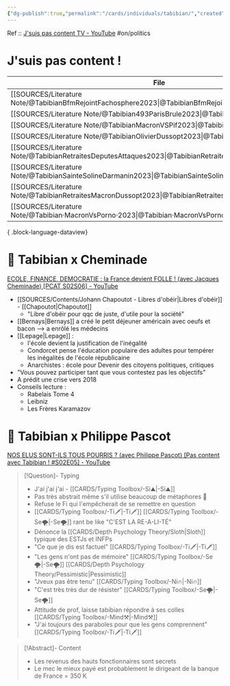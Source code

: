 ```yaml
---
{"dg-publish":true,"permalink":"/cards/individuals/tabibian/","created":"2023-02-24T17:15:32.572+01:00","updated":"2023-05-02T10:41:05.539+02:00"}
---
```


Ref :: [J'suis pas content TV - YouTube](https://www.youtube.com/@JsuispascontentTV)
#on/politics 

# J'suis pas content !
| File                                                                                                        | date | Ref                                                 |
| ----------------------------------------------------------------------------------------------------------- | ---- | --------------------------------------------------- |
| [[SOURCES/Literature Note/@TabibianBfmRejointFachosphere2023\|@TabibianBfmRejointFachosphere2023]]       | \-   | \-                                                  |
| [[SOURCES/Literature Note/@Tabibian493ParisBrule2023\|@Tabibian493ParisBrule2023]]                       | \-   | [Lien](https://www.youtube.com/watch?v=Z1rpgTRyh3A) |
| [[SOURCES/Literature Note/@TabibianMacronVSPif2023\|@TabibianMacronVSPif2023]]                           | \-   | [Lien](https://www.youtube.com/watch?v=1LBOz-PIK0Y) |
| [[SOURCES/Literature Note/@TabibianOlivierDussopt2023\|@TabibianOlivierDussopt2023]]                     | \-   | \-                                                  |
| [[SOURCES/Literature Note/@TabibianRetraitesDeputesAttaques2023\|@TabibianRetraitesDeputesAttaques2023]] | \-   | [Lien](https://www.youtube.com/watch?v=dmSOku1x4nk) |
| [[SOURCES/Literature Note/@TabibianSainteSolineDarmanin2023\|@TabibianSainteSolineDarmanin2023]]         | \-   | [Lien](https://www.youtube.com/watch?v=xatqyToY4F4) |
| [[SOURCES/Literature Note/@TabibianRetraitesMacronDussopt2023\|@TabibianRetraitesMacronDussopt2023]]     | \-   | [Lien](https://www.youtube.com/watch?v=lokVhVd6Edg) |
| [[SOURCES/Literature Note/@Tabibian·MacronVsPorno·2023\|@Tabibian·MacronVsPorno·2023]]                   | \-   | [Lien](https://www.youtube.com/watch?v=EvrSwGlZMuM) |

{ .block-language-dataview}


# 👀 Tabibian x Cheminade
[ECOLE, FINANCE, DEMOCRATIE : la France devient FOLLE ! (avec Jacques Cheminade) [PCAT S02S06] - YouTube](https://www.youtube.com/watch?v=qqhljCsGlFA&t=4280s&pp=ygUUdGFiaWJpYW4geCBjaGVtaW5hZGU%3D)

- [[SOURCES/Contents/Johann Chapoutot - Libres d'obéir\|Libres d'obéir]] - [[Chapoutot\|Chapoutot]]  
	- "Libre d'obéir pour qqc de juste, d'utile pour la société"  
- [[Bernays\|Bernays]] a créé le petit déjeuner américain avec oeufs et bacon --> a enrôlé les médecins  
- [[Lepage\|Lepage]] :  
	- l'école devient la justification de l'inégalité  
	- Condorcet pense l'éducation populaire des adultes pour tempérer les inégalités de l'école républicaine  
	- Anarchistes : école pour Devenir des citoyens politiques, critiques  
- "Vous pouvez participer tant que vous contestez pas les objectifs"  
- A prédit une crise vers 2018  
- Conseils lecture :  
	- Rabelais Tome 4  
	- Leibniz  
	- Les Frères Karamazov

# 👀 Tabibian x Philippe Pascot 
[NOS ELUS SONT-ILS TOUS POURRIS ? (avec Philippe Pascot) [Pas content avec Tabibian ! #S02E05] - YouTube](https://www.youtube.com/watch?v=NOt3UpiZ28Y)
> [!Question]- Typing
> - J'ai j'ai j'ai - [[CARDS/Typing Toolbox/-Si⛰️\|-Si⛰️]]  
> - Pas très abstrait même s'il utilise beaucoup de métaphores 🤔  
> - Refuse le Fi qui l'empêcherait de se remettre en question  
> - [[CARDS/Typing Toolbox/-Ti🗡️\|-Ti🗡️]] [[CARDS/Typing Toolbox/-Se🌪️\|-Se🌪️]] rant be like "C'EST LA RE-A-LI-TÉ"
> - Dénonce la [[CARDS/Depth Psychology Theory/Sloth\|Sloth]] typique des ESTJs et INFPs
> - "Ce que je dis est factuel" [[CARDS/Typing Toolbox/-Ti🗡️\|-Ti🗡️]]
> - "Les gens n'ont pas de mémoire" [[CARDS/Typing Toolbox/-Se🌪️\|-Se🌪️]] [[CARDS/Depth Psychology Theory/Pessimistic\|Pessimistic]] 
> - "Jveux pas être tenu" [[CARDS/Typing Toolbox/-Ni🔥\|-Ni🔥]]
> - "C'est très très dur de résister" [[CARDS/Typing Toolbox/-Se🌪️\|-Se🌪️]] 
> - Attitude de prof, laisse tabibian répondre à ses colles [[CARDS/Typing Toolbox/-Mind⚒️\|-Mind⚒️]] 
> - "J'ai toujours des paraboles pour que les gens comprennent" [[CARDS/Typing Toolbox/-Ti🗡️\|-Ti🗡️]] 

> [!Abstract]- Content
> - Les revenus des hauts fonctionnaires sont secrets  
> - Le mec le mieux payé est probablement le dirigeant de la banque de France = 350 K  
